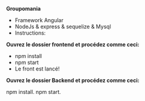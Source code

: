 __Groupomania__

- Framework Angular
- NodeJs & express & sequelize & Mysql
- Instructions:

__Ouvrez le dossier frontend et procédez comme ceci:__

- npm install
- npm start
- Le front est lancé!

__Ouvrez le dossier Backend et procédez comme ceci:__

npm install.
npm start.
